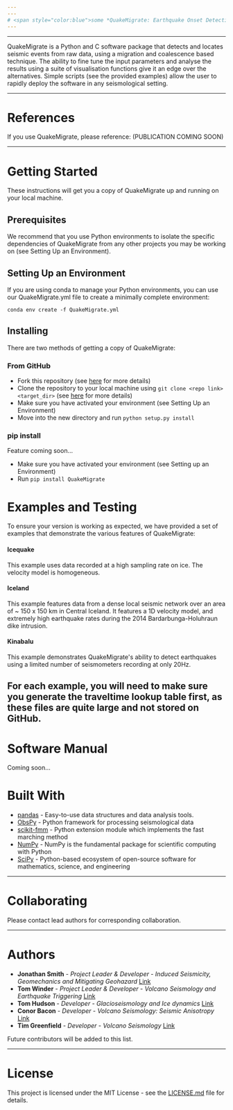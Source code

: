 ```yaml
---
---
# <span style="color:blue">some *QuakeMigrate: Earthquake Onset Detection and Location text</span>
---
```

---

QuakeMigrate is a Python and C software package that detects and locates seismic events from raw data, using a migration and coalescence based technique. The ability to fine tune the input parameters and analyse the results using a suite of visualisation functions give it an edge over the alternatives. Simple scripts (see the provided examples) allow the user to rapidly deploy the software in any seismological setting.

---

# References
If you use QuakeMigrate, please reference: 
   (PUBLICATION COMING SOON)


---
# Getting Started
These instructions will get you a copy of QuakeMigrate up and running on your local machine.  

## Prerequisites
We recommend that you use Python environments to isolate the specific dependencies of QuakeMigrate from any other projects you may be working on (see Setting Up an Environment).

## Setting Up an Environment
If you are using conda to manage your Python environments, you can use our QuakeMigrate.yml file to create a minimally complete environment:

`conda env create -f QuakeMigrate.yml`

## Installing
There are two methods of getting a copy of QuakeMigrate:

### From GitHub
- Fork this repository (see [here](https://help.github.com/en/articles/fork-a-repo) for more details)
- Clone the repository to your local machine using `git clone <repo link> <target_dir>` (see [here](https://help.github.com/en/articles/cloning-a-repository) for more details)
- Make sure you have activated your environment (see Setting Up an Environment)
- Move into the new directory and run `python setup.py install`

### pip install
Feature coming soon...

- Make sure you have activated your environment (see Setting up an Environment)
- Run `pip install QuakeMigrate`

# Examples and Testing
To ensure your version is working as expected, we have provided a set of examples that demonstrate the various features of QuakeMigrate:

#### Icequake
This example uses data recorded at a high sampling rate on ice. The velocity model is homogeneous.

#### Iceland 
This example features data from a dense local seismic network over an area of ~ 150 x 150 km in Central Iceland. It features a 1D velocity model, and extremely high earthquake rates during the 2014 Bardarbunga-Holuhraun dike intrusion.

#### Kinabalu
This example demonstrates QuakeMigrate's ability to detect earthquakes using a limited number of seismometers recording at only 20Hz.

For each example, you will need to make sure you generate the traveltime lookup table first, as these files are quite large and not stored on GitHub.
---
# Software Manual
Coming soon...

# Built With
* [pandas](https://pandas.pydata.org/) - Easy-to-use data structures and data analysis tools.
* [ObsPy](https://github.com/obspy/obspy/wiki) - Python framework for processing seismological data
* [scikit-fmm](https://pythonhosted.org/scikit-fmm/) - Python extension module which implements the fast marching method
* [NumPy](http://www.numpy.org/) - NumPy is the fundamental package for scientific computing with Python
* [SciPy](https://www.scipy.org/) - Python-based ecosystem of open-source software for mathematics, science, and engineering

---
# Collaborating

Please contact lead authors for corresponding collaboration.

---
# Authors

* **Jonathan Smith** - *Project Leader & Developer* - *Induced Seismicity, Geomechanics and Mitigating Geohazard* [Link](https://www.esc.cam.ac.uk/directory/jonathan-smith)
* **Tom Winder** - *Project Leader & Developer* - *Volcano Seismology and Earthquake Triggering* [Link](https://www.esc.cam.ac.uk/directory/tom-winder)
* **Tom Hudson**  - *Developer* - *Glacioseismology and Ice dynamics* [Link](https://www.esc.cam.ac.uk/directory/tom-s-hudson)
* **Conor Bacon** - *Developer* - *Volcano Seismology: Seismic Anisotropy* [Link](https://www.esc.cam.ac.uk/directory/conor-bacon)
* **Tim Greenfield** - *Developer* - *Volcano Seismology* [Link](https://www.esc.cam.ac.uk/directory/tim-greenfield)

Future contributors will be added to this list.

---
# License

This project is licensed under the MIT License - see the [LICENSE.md](LICENSE.md) file for details.


